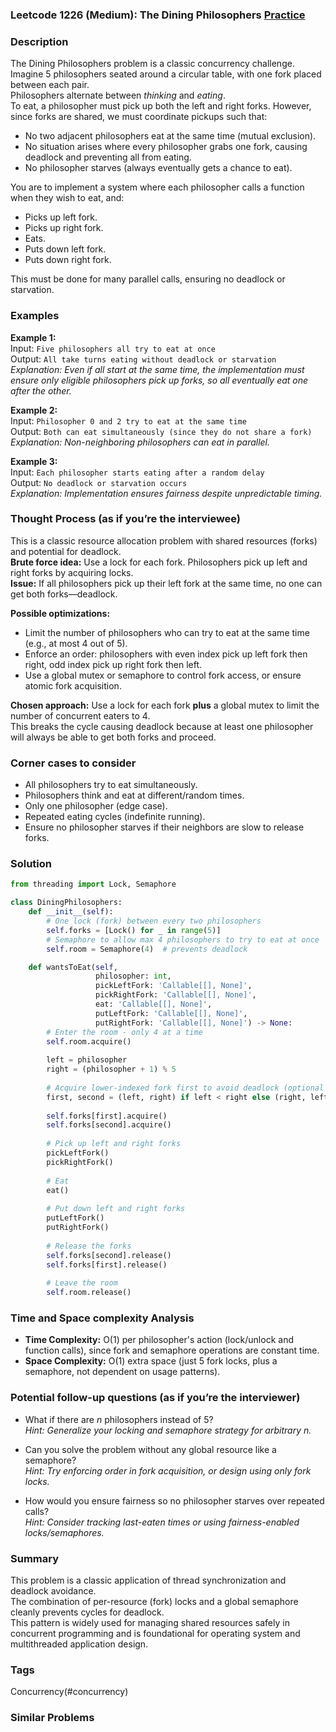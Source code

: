 ### Leetcode 1226 (Medium): The Dining Philosophers [Practice](https://leetcode.com/problems/the-dining-philosophers)

### Description  
The Dining Philosophers problem is a classic concurrency challenge.  
Imagine 5 philosophers seated around a circular table, with one fork placed between each pair.  
Philosophers alternate between *thinking* and *eating*.  
To eat, a philosopher must pick up both the left and right forks. However, since forks are shared, we must coordinate pickups such that:
- No two adjacent philosophers eat at the same time (mutual exclusion).
- No situation arises where every philosopher grabs one fork, causing deadlock and preventing all from eating.
- No philosopher starves (always eventually gets a chance to eat).

You are to implement a system where each philosopher calls a function when they wish to eat, and:
- Picks up left fork.
- Picks up right fork.
- Eats.
- Puts down left fork.
- Puts down right fork.

This must be done for many parallel calls, ensuring no deadlock or starvation.

### Examples  

**Example 1:**  
Input: `Five philosophers all try to eat at once`  
Output: `All take turns eating without deadlock or starvation`  
*Explanation: Even if all start at the same time, the implementation must ensure only eligible philosophers pick up forks, so all eventually eat one after the other.*

**Example 2:**  
Input: `Philosopher 0 and 2 try to eat at the same time`  
Output: `Both can eat simultaneously (since they do not share a fork)`  
*Explanation: Non-neighboring philosophers can eat in parallel.*

**Example 3:**  
Input: `Each philosopher starts eating after a random delay`  
Output: `No deadlock or starvation occurs`  
*Explanation: Implementation ensures fairness despite unpredictable timing.*

### Thought Process (as if you’re the interviewee)  
This is a classic resource allocation problem with shared resources (forks) and potential for deadlock.  
**Brute force idea:** Use a lock for each fork. Philosophers pick up left and right forks by acquiring locks.  
**Issue:** If all philosophers pick up their left fork at the same time, no one can get both forks—deadlock.

**Possible optimizations:**
- Limit the number of philosophers who can try to eat at the same time (e.g., at most 4 out of 5).
- Enforce an order: philosophers with even index pick up left fork then right, odd index pick up right fork then left.
- Use a global mutex or semaphore to control fork access, or ensure atomic fork acquisition.

**Chosen approach:** Use a lock for each fork **plus** a global mutex to limit the number of concurrent eaters to 4.  
This breaks the cycle causing deadlock because at least one philosopher will always be able to get both forks and proceed.

### Corner cases to consider  
- All philosophers try to eat simultaneously.
- Philosophers think and eat at different/random times.
- Only one philosopher (edge case).
- Repeated eating cycles (indefinite running).
- Ensure no philosopher starves if their neighbors are slow to release forks.

### Solution

```python
from threading import Lock, Semaphore

class DiningPhilosophers:
    def __init__(self):
        # One lock (fork) between every two philosophers
        self.forks = [Lock() for _ in range(5)]
        # Semaphore to allow max 4 philosophers to try to eat at once
        self.room = Semaphore(4)  # prevents deadlock

    def wantsToEat(self, 
                   philosopher: int, 
                   pickLeftFork: 'Callable[[], None]',
                   pickRightFork: 'Callable[[], None]',
                   eat: 'Callable[[], None]',
                   putLeftFork: 'Callable[[], None]', 
                   putRightFork: 'Callable[[], None]') -> None:
        # Enter the room - only 4 at a time
        self.room.acquire()
        
        left = philosopher
        right = (philosopher + 1) % 5
        
        # Acquire lower-indexed fork first to avoid deadlock (optional improvement)
        first, second = (left, right) if left < right else (right, left)
        
        self.forks[first].acquire()
        self.forks[second].acquire()
        
        # Pick up left and right forks
        pickLeftFork()
        pickRightFork()
        
        # Eat
        eat()
        
        # Put down left and right forks
        putLeftFork()
        putRightFork()
        
        # Release the forks
        self.forks[second].release()
        self.forks[first].release()
        
        # Leave the room
        self.room.release()
```

### Time and Space complexity Analysis  

- **Time Complexity:** O(1) per philosopher's action (lock/unlock and function calls), since fork and semaphore operations are constant time.
- **Space Complexity:** O(1) extra space (just 5 fork locks, plus a semaphore, not dependent on usage patterns).

### Potential follow-up questions (as if you’re the interviewer)  

- What if there are *n* philosophers instead of 5?  
  *Hint: Generalize your locking and semaphore strategy for arbitrary n.*

- Can you solve the problem without any global resource like a semaphore?  
  *Hint: Try enforcing order in fork acquisition, or design using only fork locks.*

- How would you ensure fairness so no philosopher starves over repeated calls?  
  *Hint: Consider tracking last-eaten times or using fairness-enabled locks/semaphores.*

### Summary
This problem is a classic application of thread synchronization and deadlock avoidance.  
The combination of per-resource (fork) locks and a global semaphore cleanly prevents cycles for deadlock.  
This pattern is widely used for managing shared resources safely in concurrent programming and is foundational for operating system and multithreaded application design.

### Tags
Concurrency(#concurrency)

### Similar Problems
